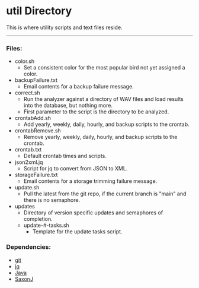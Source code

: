 # util Directory

This is where utility scripts and text files reside.

---

### Files:

* color.sh
	* Set a consistent color for the most popular bird not yet assigned a color.
* backupFailure.txt
	* Email contents for a backup failure message.
* correct.sh
	* Run the analyzer against a directory of WAV files and load results into the database, but nothing more.
	* First parameter to the script is the directory to be analyzed.
* crontabAdd.sh
	* Add yearly, weekly, daily, hourly, and backup scripts to the crontab.
* crontabRemove.sh
	* Remove yearly, weekly, daily, hourly, and backup scripts to the crontab.
* crontab.txt
	* Default crontab times and scripts.
* json2xml.jq
	* Script for jq to convert from JSON to XML.
* storageFailure.txt
	* Email contents for a storage trimming failure message.
* update.sh
	* Pull the latest from the git repo, if the current branch is "main" and there is no semaphore.
* updates
	* Directory of version specific updates and semaphores of completion.
	* update-#-tasks.sh
		* Template for the update tasks script.


### Dependencies:

* [git](https://git-scm.com)
* [jq](https://jqlang.org)
* [Java](https://www.java.com/)
* [SaxonJ](https://www.saxonica.com/download/java.xml)
